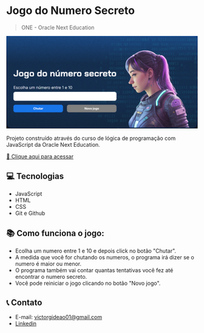 # Jogo do Numero Secreto

> ONE - Oracle Next Education

![preview](./.github/preview.PNG)

Projeto construído através do curso de lógica de programação com JavaScript da Oracle Next Education.

[🔗 Clique aqui para acessar](https://gideaobitencourt.github.io/numero-secreto/)
##  💻 Tecnologias

- JavaScript
- HTML
- CSS
- Git e Github

## 📚 Como funciona o jogo:

- Ecolha um numero entre 1 e 10 e depois click no botão "Chutar".
- A medida que você for chutando os numeros, o programa irá dizer se o numero é maior ou menor.
- O programa também vai contar quantas tentativas você fez até encontrar o numero secreto.
- Você pode reiniciar o jogo clicando no botão "Novo jogo".

## 📞 Contato

- E-mail: victorgideao01@gmail.com
- [Linkedin](https://www.linkedin.com/in/gideão-victor)